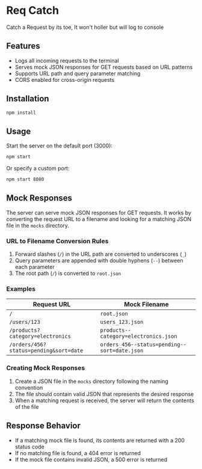 # Req Catch

Catch a Request by its toe,
It won't holler 
but will log to console

## Features

- Logs all incoming requests to the terminal
- Serves mock JSON responses for GET requests based on URL patterns
- Supports URL path and query parameter matching
- CORS enabled for cross-origin requests

## Installation

```bash
npm install
```

## Usage

Start the server on the default port (3000):

```bash
npm start
```

Or specify a custom port:

```bash
npm start 8080
```

## Mock Responses

The server can serve mock JSON responses for GET requests. It works by converting the request URL to a filename and looking for a matching JSON file in the `mocks` directory.

### URL to Filename Conversion Rules

1. Forward slashes (`/`) in the URL path are converted to underscores (`_`)
2. Query parameters are appended with double hyphens (`--`) between each parameter
3. The root path (`/`) is converted to `root.json`

### Examples

| Request URL | Mock Filename |
|-------------|---------------|
| `/` | `root.json` |
| `/users/123` | `users_123.json` |
| `/products?category=electronics` | `products--category=electronics.json` |
| `/orders/456?status=pending&sort=date` | `orders_456--status=pending--sort=date.json` |

### Creating Mock Responses

1. Create a JSON file in the `mocks` directory following the naming convention
2. The file should contain valid JSON that represents the desired response
3. When a matching request is received, the server will return the contents of the file

## Response Behavior

- If a matching mock file is found, its contents are returned with a 200 status code
- If no matching file is found, a 404 error is returned
- If the mock file contains invalid JSON, a 500 error is returned

